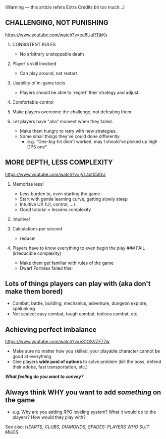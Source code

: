 (Warning — this article refers Extra Credits bit too much...)

## CHALLENGING, NOT PUNISHING
https://www.youtube.com/watch?v=ea6UuRTjkKs

1. CONSISTENT RULES
    - No arbitrary unstoppable death

2. Player's skill involved
    - Can play around, not restart

3. Usability of in-game tools
    - Players should be able to 'regret' their strategy and adjust.

4. Comfortable control

5. Make players overcome the challenge, not defeating them

6. Let players have "aha" moment when they failed.
    - Make them hungry to retry with new strategies.
    - Some small things they've could done differently
        - e.g. "One-big-hit didn't worked, may I should've picked up high DPS one"


## MORE DEPTH, LESS COMPLEXITY
https://www.youtube.com/watch?v=jVL4st0blGU

1. Memorise less!
    - Less burden to, even starting the game
    - Start with gentle learning curve, getting slowly steep
    - Intuitive UX (UI, control, ...)
    - Good tutorial = lessens complexity

2. Intuitive!

3. Calculations per second
    - reduce!

4. Players have to know everything to even begin the play ### FAIL (irreducible complexity)
    - Make them get familiar with rules of the game
    - Dwarf Fortress failed this!


## Lots of things players can play with (aka don't make them bored)

- Combat, battle, building, mechanics, adventure, dungeon explore, spelunking
- Not scaled; easy combat, tough combat, tedious combat, etc.


## Achieving perfect imbalance
https://www.youtube.com/watch?v=e31OSVZF77w

- Make sure no matter how you skilled, your playable character cannot be good at everything
- Give players __wide pool of options__ to solve problem
    (kill the boss, defend their adobe, fast transportation, etc.)


**_What feeling do you want to convey?_**


## Always think WHY you want to add _something_ on the game

- e.g. Why are you adding RPG leveling system? What it would do to the players? How would they play with?


See also: *HEARTS, CLUBS, DIAMONDS, SPADES: PLAYERS WHO SUIT MUDS*